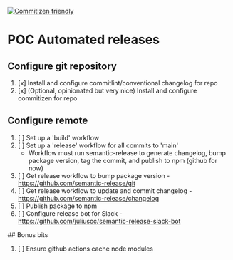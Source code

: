 [![Commitizen friendly](https://img.shields.io/badge/commitizen-friendly-brightgreen.svg)](http://commitizen.github.io/cz-cli/)

# POC Automated releases

## Configure git repository
1. [x] Install and configure commitlint/conventional changelog for repo
1. [x] (Optional, opinionated but very nice) Install and configure commitizen for repo

## Configure remote
1. [ ] Set up a 'build' workflow
1. [ ] Set up a 'release' workflow for all commits to 'main'
    - Workflow must run semantic-release to generate changelog, bump package version, tag the commit, and publish to npm (github for now)
1. [ ] Get release workflow to bump package version - https://github.com/semantic-release/git
1. [ ] Get release workflow to update and commit changelog - https://github.com/semantic-release/changelog
1. [ ] Publish package to npm
1. [ ] Configure release bot for Slack - https://github.com/juliuscc/semantic-release-slack-bot

## Bonus bits
1. [ ] Ensure github actions cache node modules
